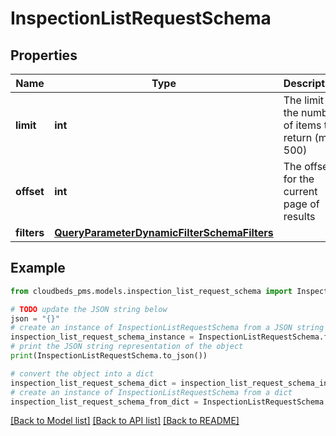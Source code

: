 # InspectionListRequestSchema


## Properties

Name | Type | Description | Notes
------------ | ------------- | ------------- | -------------
**limit** | **int** | The limit for the number of items to return (max 500) | [optional] [default to 100]
**offset** | **int** | The offset for the current page of results | [optional] [default to 0]
**filters** | [**QueryParameterDynamicFilterSchemaFilters**](QueryParameterDynamicFilterSchemaFilters.md) |  | [optional] 

## Example

```python
from cloudbeds_pms.models.inspection_list_request_schema import InspectionListRequestSchema

# TODO update the JSON string below
json = "{}"
# create an instance of InspectionListRequestSchema from a JSON string
inspection_list_request_schema_instance = InspectionListRequestSchema.from_json(json)
# print the JSON string representation of the object
print(InspectionListRequestSchema.to_json())

# convert the object into a dict
inspection_list_request_schema_dict = inspection_list_request_schema_instance.to_dict()
# create an instance of InspectionListRequestSchema from a dict
inspection_list_request_schema_from_dict = InspectionListRequestSchema.from_dict(inspection_list_request_schema_dict)
```
[[Back to Model list]](../README.md#documentation-for-models) [[Back to API list]](../README.md#documentation-for-api-endpoints) [[Back to README]](../README.md)



